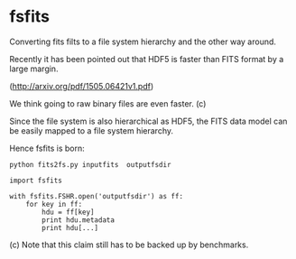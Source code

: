 # fsfits

Converting fits filts to a file system hierarchy and the other way around.

Recently it has been pointed out that HDF5 is faster than FITS format by a
large margin.

(http://arxiv.org/pdf/1505.06421v1.pdf)

We think going to raw binary files are even faster. (c) 

Since the file system is also hierarchical as HDF5, the FITS data model can
be easily mapped to a file system hierarchy.

Hence fsfits is born:

    python fits2fs.py inputfits  outputfsdir

    import fsfits

    with fsfits.FSHR.open('outputfsdir') as ff:
        for key in ff:
            hdu = ff[key]
            print hdu.metadata
            print hdu[...]


(c) Note that this claim still has to be backed up by benchmarks.

